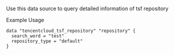 Use this data source to query detailed information of tsf repository

Example Usage

```hcl
data "tencentcloud_tsf_repository" "repository" {
  search_word = "test"
  repository_type = "default"
}
```